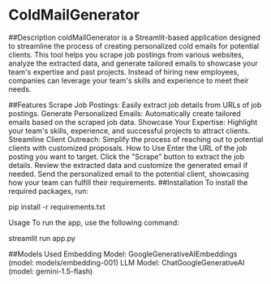 # ColdMailGenerator
##Description
coldMailGenerator is a Streamlit-based application designed to streamline the process of creating personalized cold emails for potential clients. This tool helps you scrape job postings from various websites, analyze the extracted data, and generate tailored emails to showcase your team's expertise and past projects. Instead of hiring new employees, companies can leverage your team's skills and experience to meet their needs.

##Features
Scrape Job Postings: Easily extract job details from URLs of job postings.
Generate Personalized Emails: Automatically create tailored emails based on the scraped job data.
Showcase Your Expertise: Highlight your team's skills, experience, and successful projects to attract clients.
Streamline Client Outreach: Simplify the process of reaching out to potential clients with customized proposals.
How to Use
Enter the URL of the job posting you want to target.
Click the "Scrape" button to extract the job details.
Review the extracted data and customize the generated email if needed.
Send the personalized email to the potential client, showcasing how your team can fulfill their requirements.
##Installation
To install the required packages, run:

pip install -r requirements.txt

Usage
To run the app, use the following command:

streamlit run app.py

##Models Used
Embedding Model: GoogleGenerativeAIEmbeddings (model: models/embedding-001)
LLM Model: ChatGoogleGenerativeAI (model: gemini-1.5-flash)
